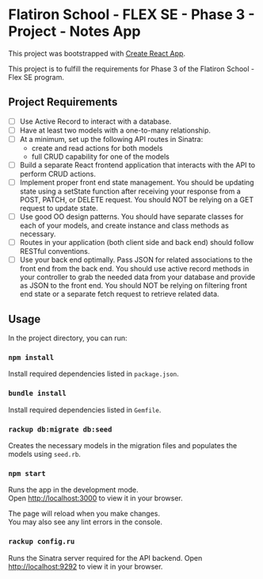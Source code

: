 # Flatiron School - FLEX SE - Phase 3 - Project - Notes App

This project was bootstrapped with [Create React App](https://github.com/facebook/create-react-app).

This project is to fulfill the requirements for Phase 3 of the Flatiron School - Flex SE program.

## Project Requirements

- [ ] Use Active Record to interact with a database.
- [ ] Have at least two models with a one-to-many relationship.
- [ ] At a minimum, set up the following API routes in Sinatra:
  - create and read actions for both models
  - full CRUD capability for one of the models
- [ ] Build a separate React frontend application that interacts with the API to perform CRUD actions.
- [ ] Implement proper front end state management. You should be updating state using a setState function after receiving your response from a POST, PATCH, or DELETE request. You should NOT be relying on a GET request to update state.
- [ ] Use good OO design patterns. You should have separate classes for each of your models, and create instance and class methods as necessary.
- [ ] Routes in your application (both client side and back end) should follow RESTful conventions.
- [ ] Use your back end optimally. Pass JSON for related associations to the front end from the back end. You should use active record methods in your controller to grab the needed data from your database and provide as JSON to the front end. You should NOT be relying on filtering front end state or a separate fetch request to retrieve related data.

## Usage

In the project directory, you can run:

### `npm install`

Install required dependencies listed in `package.json`.

### `bundle install`

Install required dependencies listed in `Gemfile`.

### `rackup db:migrate db:seed`

Creates the necessary models in the migration files and populates the models using `seed.rb`.

### `npm start`

Runs the app in the development mode.\
Open [http://localhost:3000](http://localhost:3000) to view it in your browser.

The page will reload when you make changes.\
You may also see any lint errors in the console.

### `rackup config.ru`

Runs the Sinatra server required for the API backend.
Open [http://localhost:9292](http://localhost:9292) to view it in your browser.